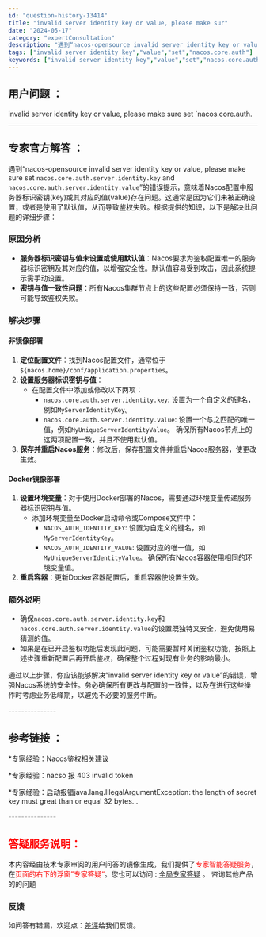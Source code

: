 ```yaml
---
id: "question-history-13414"
title: "invalid server identity key or value, please make sur"
date: "2024-05-17"
category: "expertConsultation"
description: "遇到“nacos-opensource invalid server identity key or value, please make sure set `nacos.core.auth.server.identity.key` and `nacos.core.auth.server.ident"
tags: ["invalid server identity key","value","set","nacos.core.auth"]
keywords: ["invalid server identity key","value","set","nacos.core.auth"]
---
```


## 用户问题 ： 
 invalid server identity key or value, please make sure set `nacos.core.auth.  

---------------
## 专家官方解答 ：

遇到“nacos-opensource invalid server identity key or value, please make sure set `nacos.core.auth.server.identity.key` and `nacos.core.auth.server.identity.value`”的错误提示，意味着Nacos配置中服务器标识密钥(key)或其对应的值(value)存在问题。这通常是因为它们未被正确设置，或者是使用了默认值，从而导致鉴权失败。根据提供的知识，以下是解决此问题的详细步骤：

### 原因分析
- **服务器标识密钥与值未设置或使用默认值**：Nacos要求为鉴权配置唯一的服务器标识密钥及其对应的值，以增强安全性。默认值容易受到攻击，因此系统提示需手动设置。
- **密钥与值一致性问题**：所有Nacos集群节点上的这些配置必须保持一致，否则可能导致鉴权失败。

### 解决步骤
#### 非镜像部署
1. **定位配置文件**：找到Nacos配置文件，通常位于`${nacos.home}/conf/application.properties`。
2. **设置服务器标识密钥与值**：
   - 在配置文件中添加或修改以下两项：
     - `nacos.core.auth.server.identity.key`: 设置为一个自定义的键名，例如`MyServerIdentityKey`。
     - `nacos.core.auth.server.identity.value`: 设置一个与之匹配的唯一值，例如`MyUniqueServerIdentityValue`。
     确保所有Nacos节点上的这两项配置一致，并且不使用默认值。
3. **保存并重启Nacos服务**：修改后，保存配置文件并重启Nacos服务器，使更改生效。

#### Docker镜像部署
1. **设置环境变量**：对于使用Docker部署的Nacos，需要通过环境变量传递服务器标识密钥与值。
   - 添加环境变量至Docker启动命令或Compose文件中：
     - `NACOS_AUTH_IDENTITY_KEY`: 设置为自定义的键名，如`MyServerIdentityKey`。
     - `NACOS_AUTH_IDENTITY_VALUE`: 设置对应的唯一值，如`MyUniqueServerIdentityValue`。
   确保所有Nacos容器使用相同的环境变量值。
2. **重启容器**：更新Docker容器配置后，重启容器使设置生效。

### 额外说明
- 确保`nacos.core.auth.server.identity.key`和`nacos.core.auth.server.identity.value`的设置既独特又安全，避免使用易猜测的值。
- 如果是在已开启鉴权功能后发现此问题，可能需要暂时关闭鉴权功能，按照上述步骤重新配置后再开启鉴权，确保整个过程对现有业务的影响最小。

通过以上步骤，你应该能够解决“invalid server identity key or value”的错误，增强Nacos系统的安全性。务必确保所有更改与配置的一致性，以及在进行这些操作时考虑业务低峰期，以避免不必要的服务中断。


<font color="#949494">---------------</font> 


## 参考链接 ：

*专家经验：Nacos鉴权相关建议 
 
 *专家经验：nacso 报 403 invalid token 
 
 *专家经验：启动报错java.lang.IllegalArgumentException: the length of secret key must great than or equal 32 bytes... 


 <font color="#949494">---------------</font> 
 


## <font color="#FF0000">答疑服务说明：</font> 

本内容经由技术专家审阅的用户问答的镜像生成，我们提供了<font color="#FF0000">专家智能答疑服务</font>，在<font color="#FF0000">页面的右下的浮窗”专家答疑“</font>。您也可以访问 : [全局专家答疑](https://answer.opensource.alibaba.com/docs/intro) 。 咨询其他产品的的问题

### 反馈
如问答有错漏，欢迎点：[差评](https://ai.nacos.io/user/feedbackByEnhancerGradePOJOID?enhancerGradePOJOId=13890)给我们反馈。
